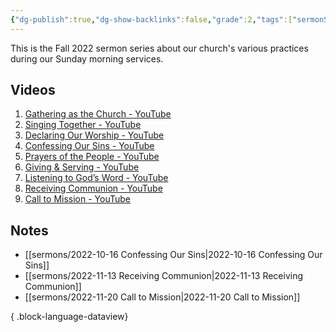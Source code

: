 ```yaml
---
{"dg-publish":true,"dg-show-backlinks":false,"grade":2,"tags":["sermonSeries"],"context":"Personal","type":"Resource","status":"Evergreen","topic":"Sermon","dateCreated":"2023-08-09","permalink":"/sermons/2022-work-of-the-people/","dgShowBacklinks":false,"dgPassFrontmatter":true}
---
```



This is the Fall 2022 sermon series about our church's various practices during our Sunday morning services.

## Videos

1. [Gathering as the Church - YouTube](https://www.youtube.com/watch?v=BufDGG7SRjo)
2. [Singing Together - YouTube](https://www.youtube.com/watch?v=WSBLdt6ywKE)
3. [Declaring Our Worship - YouTube](https://www.youtube.com/watch?v=DAFRI7I2fEI)
4. [Confessing Our Sins - YouTube](https://www.youtube.com/watch?v=vQvhynwhYws&t=19s)
5. [Prayers of the People - YouTube](https://www.youtube.com/watch?v=MbCRCpYJ9LU)
6. [Giving & Serving - YouTube](https://www.youtube.com/watch?v=vVEYjnYWA_M)
7. [Listening to God’s Word - YouTube](https://www.youtube.com/watch?v=7OMVbNU6ar0)
8. [Receiving Communion - YouTube](https://www.youtube.com/watch?v=sSl4yYrKfPs)
9. [Call to Mission - YouTube](https://www.youtube.com/watch?v=dweq86FGylY)

## Notes

- [[sermons/2022-10-16 Confessing Our Sins\|2022-10-16 Confessing Our Sins]]
- [[sermons/2022-11-13 Receiving Communion\|2022-11-13 Receiving Communion]]
- [[sermons/2022-11-20 Call to Mission\|2022-11-20 Call to Mission]]

{ .block-language-dataview}
